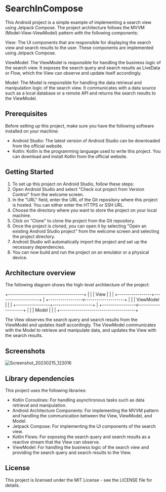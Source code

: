# SearchInCompose
This Android project is a simple example of implementing a search view using Jetpack Compose. The project architecture follows the MVVM (Model-View-ViewModel) pattern with the following components:

View: The UI components that are responsible for displaying the search view and search results to the user. These components are implemented using Jetpack Compose.

ViewModel: The ViewModel is responsible for handling the business logic of the search view. It exposes the search query and search results as LiveData or Flow, which the View can observe and update itself accordingly.

Model: The Model is responsible for handling the data retrieval and manipulation logic of the search view. It communicates with a data source such as a local database or a remote API and returns the search results to the ViewModel.

## Prerequisites
Before setting up this project, make sure you have the following software installed on your machine:
- Android Studio: The latest version of Android Studio can be downloaded from the official website.
- Kotlin: Kotlin is the programming language used to write this project. You can download and install Kotlin from the official website.

## Getting Started
1. To set up this project on Android Studio, follow these steps:
2. Open Android Studio and select "Check out project from Version Control" from the welcome screen.
3. In the "URL" field, enter the URL of the Git repository where this project is hosted. You can either enter the HTTPS or SSH URL.
4. Choose the directory where you want to store the project on your local machine.
5. Click on "Clone" to clone the project from the Git repository.
6. Once the project is cloned, you can open it by selecting "Open an existing Android Studio project" from the welcome screen and selecting the project directory.
7. Android Studio will automatically import the project and set up the necessary dependencies.
8. You can now build and run the project on an emulator or a physical device.


## Architecture overview

The following diagram shows the high-level architecture of the project:

+--------------------------------------+
|                                      |
|                View                  |
|                                      |
+-----------------+--------------------+
|
+-----------------v--------------------+
|                                      |
|              ViewModel               |
|                                      |
+-----------------+--------------------+
|
+-----------------v--------------------+
|                                      |
|                Model                 |
|                                      |
+--------------------------------------+

The View observes the search query and search results from the ViewModel and updates itself accordingly. The ViewModel communicates with the Model to retrieve and manipulate data, and updates the View with the search results.

## Screenshots

![Screenshot_20230215_122016](https://user-images.githubusercontent.com/28220763/218986652-ba8fc85c-aecb-4775-847c-0546f10d88b2.png)



## Library dependencies

This project uses the following libraries:

- Kotlin Coroutines: For handling asynchronous tasks such as data retrieval and manipulation.
- Android Architecture Components: For implementing the MVVM pattern and handling the communication between the View, ViewModel, and Model.
- Jetpack Compose: For implementing the UI components of the search view.
- Kotlin Flows: For exposing the search query and search results as a reactive stream that the View can observe.
- ViewModel: For handling the business logic of the search view and providing the search query and search results to the View.



## License
This project is licensed under the MIT License - see the LICENSE file for details.

